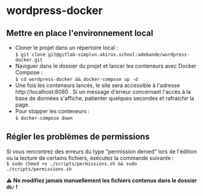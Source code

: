 # wordpress-docker

## Mettre en place l'environnement local 

* Cloner le projet dans un répertoire local : <br/>
`$ git clone git@gitlab-simplon.akiros.school:adebande/wordpress-docker.git`
* Naviguer dans le dossier du projet et lancer les conteneurs avec Docker Compose : <br/>
`$ cd wordpress-docker && docker-compose up -d`
* Une fois les conteneurs lancés, le site sera accessible à l'adresse http://localhost:8080 . Si un message d'erreur concernant l'accès à la base de données s'affiche, patienter quelques secondes et rafraichir la page. 
* Pour stopper les conteneurs : <br/>
`$ docker-compose down`


## Régler les problèmes de permissions

Si vous rencontrez des erreurs du type "permission denied" lors de l'édition ou la lecture de certains fichiers, exécutez la commande suivante :<br/>
`$ sudo chmod +x ./scripts/permissions.sh && sudo ./scripts/permissions.sh`

:warning: **Ne modifiez jamais manuellement les fichiers contenus dans le dossier `db/` !**

